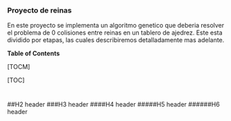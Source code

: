 ### Proyecto de reinas
En este proyecto se implementa un algoritmo genetico que deberia 
resolver el problema de 0 colisiones entre reinas en un tablero
de ajedrez. Este esta dividido por etapas, las cuales describiremos
detalladamente mas adelante.

**Table of Contents**

[TOCM]

[TOC]

#
##H2 header
###H3 header
####H4 header
#####H5 header
######H6 header